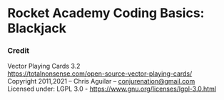 # Rocket Academy Coding Basics: Blackjack

### Credit
Vector Playing Cards 3.2<br>
https://totalnonsense.com/open-source-vector-playing-cards/<br>
Copyright 2011,2021 – Chris Aguilar – conjurenation@gmail.com<br>
Licensed under: LGPL 3.0 - https://www.gnu.org/licenses/lgpl-3.0.html

